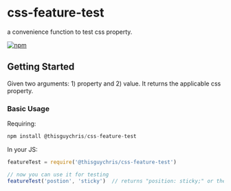 # css-feature-test
a convenience function to test css property.

[![npm](https://img.shields.io/npm/v/@thisguchris/css-feature-test.svg?style=flat)](https://github.com/ayosdev/react-i18n-map/)

## Getting Started
Given two arguments: 1) property and 2) value.  It returns the applicable css property.

### Basic Usage

Requiring:
```js
npm install @thisguychris/css-feature-test
```

In your JS:
```javascript
featureTest = require('@thisguychris/css-feature-test')

// now you can use it for testing
featureTest('postion', 'sticky')  // returns "position: sticky;" or the prefixed "position: -webkit-sticky;"  depending the browser
```
